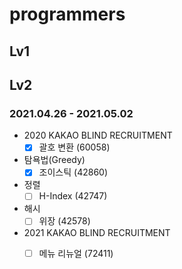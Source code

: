 # programmers

## Lv1


## Lv2
### 2021.04.26 - 2021.05.02

- 2020 KAKAO BLIND RECRUITMENT 
    - [x] 괄호 변환 (60058)
- 탐욕법(Greedy)
    - [x] 조이스틱 (42860)
- 정렬
    - [ ] H-Index (42747)
- 해시
    - [ ] 위장 (42578)
- 2021 KAKAO BLIND RECRUITMENT
    - [ ] 메뉴 리뉴얼 (72411)
 



